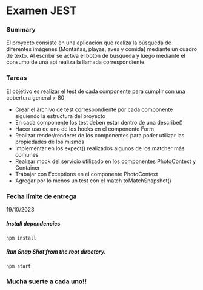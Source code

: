 # Examen JEST 

### Summary

 El proyecto consiste en una aplicación que realiza la búsqueda de diferentes imágenes (Montañas, playas, aves y comida) mediante un cuadro de texto. Al escribir se activa el botón de búsqueda y luego mediante el consumo de una api realiza la llamada correspondiente.

### Tareas

El objetivo es realizar el test de cada componente para cumplir con una cobertura general >  80

- Crear el archivo de test correspondiente por cada componente siguiendo la estructura del proyecto
- En cada componente los test deben estar dentro de una describe()
- Hacer uso de uno de los hooks en el componente Form
- Realizar render/renderer de los componentes para poder utilizar las propiedades de los mismos
- Implementar en los expect() realizados algunos de los matcher más comunes
- Realizar mock del servicio utilizado en los componentes PhotoContext y Container
- Trabajar con Exceptions en el componente PhotoContext
- Agregar por lo menos un test con el match toMatchSnapshot()

### Fecha límite de entrega 

19/10/2023

##### Install dependencies

`npm install`

##### Run Snap Shot from the root directory.

`npm start`


### Mucha suerte a cada uno!!

